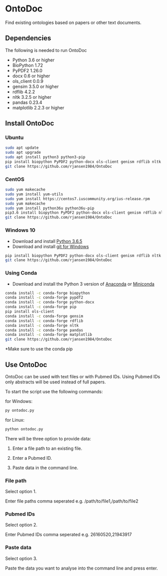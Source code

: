 # OntoDoc

Find existing ontologies based on papers or other text documents.

## Dependencies

The following is needed to run OntoDoc

* Python 3.6 or higher
* BioPython 1.72
* PyPDF2 1.26.0
* docx 0.6 or higher
* ols_client 0.0.9
* gensim 3.5.0 or higher
* rdflib 4.2.2
* nltk 3.2.5 or higher
* pandas 0.23.4
* matplotlib 2.2.3 or higher

## Install OntoDoc

### Ubuntu

```bash
sudo apt update
sudo apt upgrade
sudo apt install python3 python3-pip
pip install biopython PyPDF2 python-docx ols-client genism rdflib nltk pandas matplotlib
git clone https://github.com/rjansen1984/OntoDoc
```

### CentOS

```bash
sudo yum makecache
sudo yum install yum-utils
sudo yum install https://centos7.iuscommunity.org/ius-release.rpm
sudo yum makecache
sudo yum install python36u python36u-pip
pip3.6 install biopython PyPDF2 python-docx ols-client genism rdflib nltk pandas matplotlib
git clone https://github.com/rjansen1984/OntoDoc
```

### Windows 10

* Download and install [Python 3.6.5](https://www.python.org/downloads/release/python-365/)
* Download and install [git for Windows](https://git-scm.com/download/win)

```bash
pip install biopython PyPDF2 python-docx ols-client genism rdflib nltk pandas matplotlib
git clone https://github.com/rjansen1984/OntoDoc
```

### Using Conda

* Download and install the Python 3 version of [Anaconda](https://www.anaconda.com/download/) or [Miniconda](https://conda.io/miniconda.html)

```bash
conda install -c conda-forge biopython
conda install -c conda-forge pypdf2
conda install -c conda-forge python-docx
conda install -c conda-forge pip
pip install ols-client
conda install -c conda-forge gensim
conda install -c conda-forge rdflib
conda install -c conda-forge nltk
conda install -c conda-forge pandas
conda install -c conda-forge matplotlib
git clone https://github.com/rjansen1984/OntoDoc
```

*Make sure to use the conda pip

## Use OntoDoc

OntoDoc can be used with text files or with Pubmed IDs. Using Pubmed IDs only abstracts will be used instead of full papers.

To start the script use the following commands:

for Windows:

```bash
py ontodoc.py
```

for Linux:

```bash
python ontodoc.py
```

There will be three option to provide data:

1. Enter a file path to an existing file.

2. Enter a Pubmed ID.

3. Paste data in the command line.

### File path

Select option 1.

Enter file paths comma seperated e.g. /path/to/file1,/path/to/file2

### Pubmed IDs

Select option 2.

Enter Pubmed IDs comma seperated e.g. 26160520,21943917

### Paste data

Select option 3.

Paste the data you want to analyse into the command line and press enter.